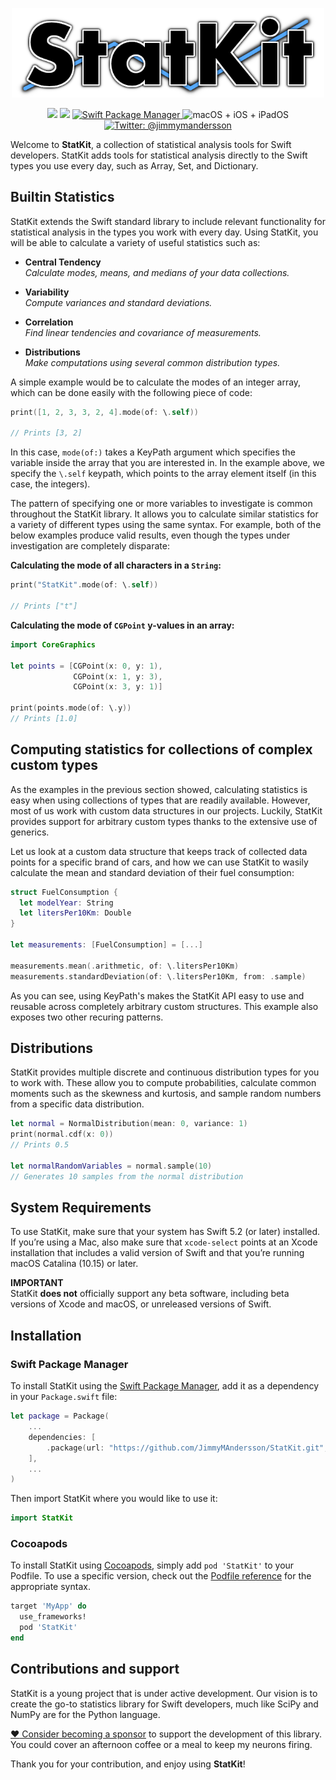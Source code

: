 <p align="center">
<img src="https://raw.githubusercontent.com/JimmyMAndersson/StatKit/master/StatKit%20Logo.png" width="500" max-width="90%" alt="StatKit" />
</p>

<p align="center">
    <img src="https://github.com/JimmyMAndersson/StatKit/workflows/Quality%20Assurance/badge.svg" />
    <img src="https://img.shields.io/badge/Swift-5.2-blue.svg" />
    <a href="https://swift.org/package-manager">
        <img src="https://img.shields.io/badge/swiftpm-compatible-orange.svg?style=flat" alt="Swift Package Manager" />
    </a>
     <img src="https://img.shields.io/badge/platforms-mac+linux-brightgreen.svg?style=flat" alt="macOS + iOS + iPadOS" />
    <a href="https://twitter.com/jimmymandersson">
        <img src="https://img.shields.io/badge/twitter-@jimmymandersson-blue.svg?style=flat" alt="Twitter: @jimmymandersson" />
    </a>
</p>

Welcome to **StatKit**, a collection of statistical analysis tools for Swift developers. StatKit adds tools for statistical analysis directly to the Swift types you use every day, such as Array, Set, and Dictionary. 

## Builtin Statistics

StatKit extends the Swift standard library to include relevant functionality for statistical analysis in the types you work with every day. Using StatKit, you will be able to calculate a variety of useful statistics such as:

* **Central Tendency**  
*Calculate modes, means, and medians of your data collections.*

* **Variability**  
*Compute variances and standard deviations.*

* **Correlation**  
*Find linear tendencies and covariance of measurements.* 

* **Distributions**  
*Make computations using several common distribution types.* 

A simple example would be to calculate the modes of an integer array, which can be done easily with the following piece of code:

```swift
print([1, 2, 3, 3, 2, 4].mode(of: \.self))

// Prints [3, 2]
```

In this case, `mode(of:)` takes a KeyPath argument which specifies the variable inside the array that you are interested in. In the example above, we specify the `\.self` keypath, which points to the array element itself (in this case, the integers).

The pattern of specifying one or more variables to investigate is common throughout the StatKit library. It allows you to calculate similar statistics for a variety of different types using the same syntax. For example, both of the below examples produce valid results, even though the types under investigation are completely disparate:  

**Calculating the mode of all characters in a `String`:**  

```swift
print("StatKit".mode(of: \.self))

// Prints ["t"]
```  

**Calculating the mode of `CGPoint` y-values in an array:**  

```swift
import CoreGraphics

let points = [CGPoint(x: 0, y: 1), 
              CGPoint(x: 1, y: 3), 
              CGPoint(x: 3, y: 1)]

print(points.mode(of: \.y))
// Prints [1.0]
```

## Computing statistics for collections of complex custom types

As the examples in the previous section showed, calculating statistics is easy when using collections of types that are readily available. However, most of us work with custom data structures in our projects. Luckily, StatKit provides support for arbitrary custom types thanks to the extensive use of generics.

Let us look at a custom data structure that keeps track of collected data points for a specific brand of cars, and how we can use StatKit to wasily calculate the mean and standard deviation of their fuel consumption:

```swift
struct FuelConsumption {
  let modelYear: String
  let litersPer10Km: Double
}

let measurements: [FuelConsumption] = [...]

measurements.mean(.arithmetic, of: \.litersPer10Km)
measurements.standardDeviation(of: \.litersPer10Km, from: .sample)
```

As you can see, using KeyPath's makes the StatKit API easy to use and reusable across completely arbitrary custom structures. This example also exposes two other recuring patterns.

## Distributions

StatKit provides multiple discrete and continuous distribution types for you to work with. These allow you to compute probabilities, calculate common moments such as the skewness and kurtosis, and sample random numbers from a specific data distribution.

```swift
let normal = NormalDistribution(mean: 0, variance: 1)
print(normal.cdf(x: 0))
// Prints 0.5

let normalRandomVariables = normal.sample(10)
// Generates 10 samples from the normal distribution
```

## System Requirements
To use StatKit, make sure that your system has Swift 5.2 (or later) installed. If you’re using a Mac, also make sure that `xcode-select` points at an Xcode installation that includes a valid version of Swift and that you’re running macOS Catalina (10.15) or later.

**IMPORTANT**  
StatKit **does not** officially support any beta software, including beta versions of Xcode and macOS, or unreleased versions of Swift.

## Installation
### Swift Package Manager

To install StatKit using the [Swift Package Manager](https://swift.org/package-manager), add it as a dependency in your `Package.swift` file:

```swift
let package = Package(
    ...
    dependencies: [
        .package(url: "https://github.com/JimmyMAndersson/StatKit.git", from: "0.3.0")
    ],
    ...
)
```

Then import StatKit where you would like to use it:

```swift
import StatKit
```
### Cocoapods

To install StatKit using [Cocoapods](https://cocoapods.org/), simply add `pod 'StatKit'` to your Podfile. To use a specific version, check out the [Podfile reference](https://guides.cocoapods.org/using/the-podfile.html) for the appropriate syntax.

```ruby
target 'MyApp' do
  use_frameworks!
  pod 'StatKit'
end
```

## Contributions and support

StatKit is a young project that is under active development. Our vision is to create the go-to statistics library for Swift developers, much like SciPy and NumPy are for the Python language.

[:heart: Consider becoming a sponsor](https://github.com/sponsors/JimmyMAndersson) to support the development of this library.\
You could cover an afternoon coffee or a meal to keep my neurons firing.

Thank you for your contribution, and enjoy using **StatKit**!
